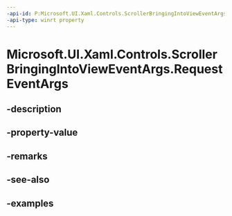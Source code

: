 ```yaml
---
-api-id: P:Microsoft.UI.Xaml.Controls.ScrollerBringingIntoViewEventArgs.RequestEventArgs
-api-type: winrt property
---
```


<!-- Property syntax.
public BringIntoViewRequestedEventArgs RequestEventArgs { get; }
-->

# Microsoft.UI.Xaml.Controls.ScrollerBringingIntoViewEventArgs.RequestEventArgs

## -description

## -property-value

## -remarks

## -see-also

## -examples

